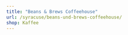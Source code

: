 ```yaml
---
title: "Beans & Brews Coffeehouse"
url: /syracuse/beans-und-brews-coffeehouse/
shop: Kaffee
---
```

